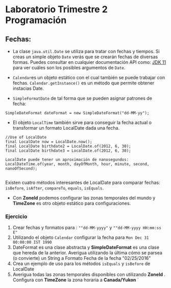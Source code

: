 # Laboratorio Trimestre 2 Programación

## Fechas:

* La clase `java.util.Date` se utiliza para tratar con fechas y tiempos. Si creas un simple objeto `Date` verás que se 
crearán fechas de diversas formas. Puedes consultar en cualquier documentación API como:
[JDK 11](https://docs.oracle.com/en/java/javase/11/docs/api/index.html) para ver cuáles son los posibles argumentos de `Date`.

* `Calendar`es un objeto estático con el cual también se puede trabajar con fechas. `Calendar.getInstance()` es un método que permite 
obtener instacias Date. 

* `SimpleFormatDate` de tal forma que se pueden asignar patrones de fecha:

```
SimpleDateFormat dateFormat = new SimpleDateFormat("dd-MM-yy");
```
* El objeto `LocalTime` también sirve para conseguir la fecha actual o transformar un formato LocalDate dada una fecha.

```
//Use of LocalDate
final LocalDate now = LocalDate.now();
final LocalDate birthdate2 = LocalDate.of(2012, 6, 30);
final LocalDate birthdate3 = LocalDate.of(2012, 6, 30);

LocalDate puede tener un aproximación de nanosegundos:
LocalDateTime.of(year, month, dayOfMonth, hour, minute, second, nanoOfSecond);


```

Existen cuatro métodos interesantes de LocalDate para comparar fechas:
`isBefore`, `isAfter`, `compareTo`, `equals`, `isEquals`.

* Con **ZoneId** podemos configurar las zonas temporales del mundo y **TimeZone** es otro objeto estático para configuraciones. 

### Ejercicio

1. Crear fechas y formatos para : `""dd-MM-yyyy"` y `""dd-MM-yyyy HH:mm:ss E"`
2. Utilizando el objeto `Calendar` configurar la fecha para  `Mon Dec 31 00:00:00 IST 1990`
3. DateFormat es una clase abstracta y **SimpleDateFormat** es una clase que hereda de la anterior. Averigua utilizando la última cómo se parsea (o convierte) un String a Formato Fecha de la fecha  "02/25/2016"
4. Crea un ejemplo de uso para los métodos `isEquals` y `isBefore` de LocalDate
5. Averigua todas las zonas temporales disponibles con utilizando **ZoneId** . Configura con **TimeZone** la zona horaria a **Canada/Yukon**
  `
